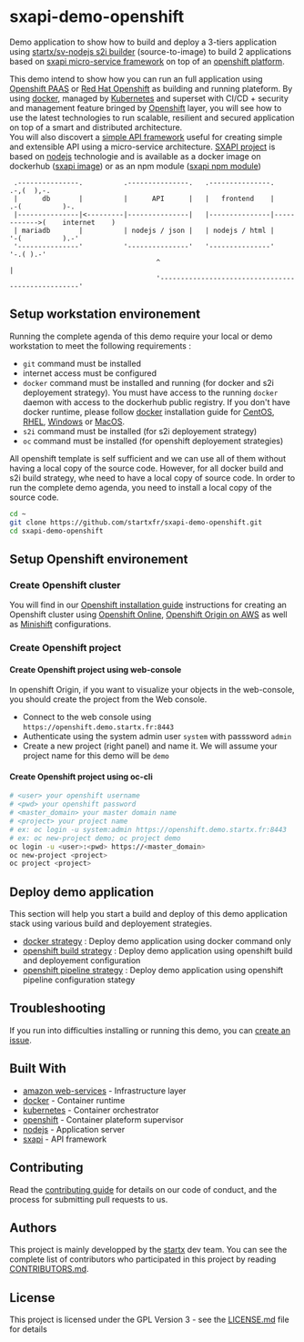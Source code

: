 # sxapi-demo-openshift

Demo application to show how to build and deploy a 3-tiers application using 
[startx/sv-nodejs s2i builder](https://hub.docker.com/r/startx/sv-nodejs) (source-to-image) to build 2 applications 
based on [sxapi micro-service framework](https://github.com/startxfr/sxapi-core/) 
on top of an [openshift platform](https://www.openshift.org).

This demo intend to show how you can run an full application using [Openshift PAAS](https://www.openshift.org)
or [Red Hat Openshift](https://www.redhat.com/fr/technologies/cloud-computing/openshift) as
building and running plateform. By using [docker](https://hub.docker.com/r/startx), managed by 
[Kubernetes](https://kubernetes.io) and superset with CI/CD + security and management feature bringed by
[Openshift](https://www.openshift.org) layer, you will see how to use the latest technologies 
to run scalable, resilient and secured application on top of a smart and distributed architecture.<br>
You will also discovert a [simple API framework](https://github.com/startxfr/sxapi-core/) useful for creating 
simple and extensible API using a micro-service architecture. [SXAPI project](https://github.com/startxfr/sxapi-core/)
is based on [nodejs](https://nodejs.org) technologie and is 
available as a docker image on dockerhub ([sxapi image](https://hub.docker.com/r/startx/sxapi)) or as an
npm module ([sxapi npm module](https://www.npmjs.com/package/sxapi-core))

```
 .---------------.          .---------------.   .---------------.                 .-,(  ),-.    
 |      db       |          |      API      |   |   frontend    |              .-(          )-. 
 |---------------|<---------|---------------|   |---------------|------------>(    internet    )
 | mariadb       |          | nodejs / json |   | nodejs / html |              '-(          ).-'
 '---------------'          '---------------'   '---------------'                  '-.( ).-'    
                                    ^                                                  |
                                    '--------------------------------------------------'
```

## Setup workstation environement

Running the complete agenda of this demo require your local or demo workstation to meet the following requirements :
- `git` command must be installed
- internet access must be configured
- `docker` command must be installed and running (for docker and s2i deployement strategy).
  You must have access to the running `docker` daemon with access to the dockerhub public registry.
  If you don't have docker runtime, please follow [docker](https://docs.docker.com/)
  installation guide for [CentOS](https://docs.docker.com/install/linux/docker-ce/centos/), 
  [RHEL](https://docs.docker.com/install/linux/docker-ee/rhel/), 
  [Windows](https://docs.docker.com/docker-for-windows/install/)
  or [MacOS](https://docs.docker.com/docker-for-mac/install/).
- `s2i` command must be installed (for s2i deployement strategy)
- `oc` command must be installed (for openshift deployement strategies)

All openshift template is self sufficient and we can use all of them without having a local copy of the source code.
However, for all docker build and s2i build strategy, whe need to have a local copy of source code. In order to run the 
complete demo agenda, you need to install a local copy of the source code.

```bash
cd ~
git clone https://github.com/startxfr/sxapi-demo-openshift.git
cd sxapi-demo-openshift
```

## Setup Openshift environement

### Create Openshift cluster

You will find in our [Openshift installation guide](INSTALL.md) instructions for creating an Openshift cluster
using [Openshift Online](INSTALL.md#setup-openshift-online-environement), 
[Openshift Origin on AWS](INSTALL.md#setup-openshift-online-environement-AWS--environement-) as well as 
[Minishift](INSTALL.md#setup-minishift-environement) configurations.

### Create Openshift project

#### Create Openshift project using web-console

In openshift Origin, if you want to visualize your objects in the web-console, you should create the project 
from the Web console. 

- Connect to the web console using `https://openshift.demo.startx.fr:8443`
- Authenticate using the system admin user `system` with passsword `admin`
- Create a new project (right panel) and name it. We will assume your project name for this demo will be `demo`

#### Create Openshift project using oc-cli

```bash
# <user> your openshift username
# <pwd> your openshift password
# <master_domain> your master domain name
# <project> your project name
# ex: oc login -u system:admin https://openshift.demo.startx.fr:8443
# ex: oc new-project demo; oc project demo
oc login -u <user>:<pwd> https://<master_domain>
oc new-project <project>
oc project <project>
```

## Deploy demo application

This section will help you start a build and deploy of this demo application stack using various build and
deployement strategies.

- [docker strategy](DEMO.docker.md) : Deploy demo application using docker command only
- [openshift build strategy](DEMO.openshift-build.md) : Deploy demo application using openshift build and deployement configuration
- [openshift pipeline strategy](DEMO.openshift-pipeline.md) : Deploy demo application using openshift pipeline configuration stategy


## Troubleshooting

If you run into difficulties installing or running this demo, you can [create an issue](https://github.com/startxfr/sxapi-demo-openshift/issues/new).

## Built With

* [amazon web-services](https://aws.amazon.com) - Infrastructure layer
* [docker](https://www.docker.com/) - Container runtime
* [kubernetes](https://kubernetes.io) - Container orchestrator
* [openshift](https://www.openshift.org) - Container plateform supervisor
* [nodejs](https://nodejs.org) - Application server
* [sxapi](https://github.com/startxfr/sxapi-core) - API framework

## Contributing

Read the [contributing guide](https://github.com/startxfr/sxapi-core/tree/testing/docs/guides/5.Contribute.md) for details on our code of conduct, and the process for submitting pull requests to us.

## Authors

This project is mainly developped by the [startx](https://www.startx.fr) dev team. You can see the complete list of contributors who participated in this project by reading [CONTRIBUTORS.md](https://github.com/startxfr/sxapi-core/tree/testing/docs/CONTRIBUTORS.md).

## License

This project is licensed under the GPL Version 3 - see the [LICENSE.md](https://github.com/startxfr/sxapi-core/tree/testing/docs/LICENSE.md) file for details
